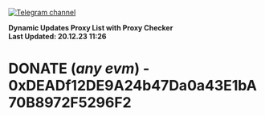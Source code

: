 [![Telegram channel](https://img.shields.io/endpoint?url=https://runkit.io/damiankrawczyk/telegram-badge/branches/master?url=https://t.me/n4z4v0d)](https://t.me/n4z4v0d) 

**Dynamic Updates Proxy List with Proxy Checker**  
**Last Updated: 20.12.23 11:26**

# DONATE (_any evm_) - 0xDEADf12DE9A24b47Da0a43E1bA70B8972F5296F2

